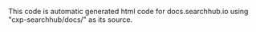 This code is automatic generated html code for docs.searchhub.io using "cxp-searchhub/docs/" as its source.
